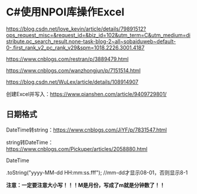# C#使用NPOI库操作Excel

https://blog.csdn.net/love_kevin/article/details/79891512?ops_request_misc=&request_id=&biz_id=102&utm_term=C&utm_medium=distribute.pc_search_result.none-task-blog-2~all~sobaiduweb~default-0-.first_rank_v2_pc_rank_v29&spm=1018.2226.3001.4187

https://www.cnblogs.com/restran/p/3889479.html

https://www.cnblogs.com/wanzhongjun/p/7151514.html

https://blog.csdn.net/WuLex/article/details/108914907

创建Excel并写入：https://www.pianshen.com/article/9409729801/



## 日期格式

DateTime转string：https://www.cnblogs.com/JiYF/p/7831547.html

string转DateTime：https://www.cnblogs.com/Pickuper/articles/2058880.html

DateTime

.toString("yyyy-MM-dd HH:mm:ss.fff");	//mm-dd才显示08-01，否则显示8-1

**注意：一定要注意大小写！！！M是月份，写成了m就是分钟数了！！**